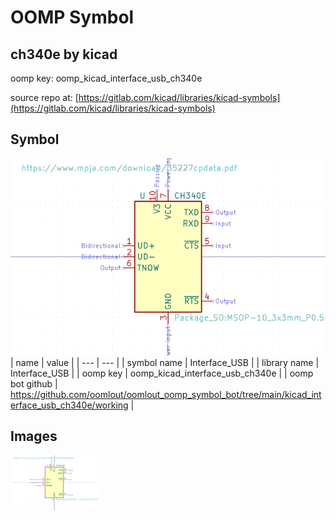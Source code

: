 # OOMP Symbol  
## ch340e  by kicad  
  
oomp key: oomp_kicad_interface_usb_ch340e  
  
source repo at: [https://gitlab.com/kicad/libraries/kicad-symbols](https://gitlab.com/kicad/libraries/kicad-symbols)  
## Symbol  
  
[![working.png](working_600.png)](working.png)  
| name | value | 
| --- | --- | 
| symbol name | Interface_USB | 
| library name | Interface_USB | 
| oomp key | oomp_kicad_interface_usb_ch340e | 
| oomp bot github | https://github.com/oomlout/oomlout_oomp_symbol_bot/tree/main/kicad_interface_usb_ch340e/working | 
## Images  
  
[![working.png](working_140.png)](working.png)  
